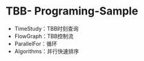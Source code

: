 # TBB- Programing-Sample

- TimeStudy：TBB时刻查询
- FlowGraph：TBB控制流
- ParallelFor：循环
- Algorithms：并行快速排序

